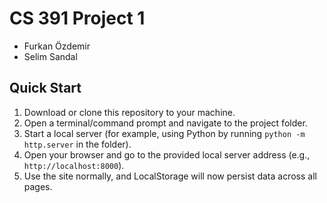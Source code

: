 # CS 391 Project 1

- Furkan Özdemir
- Selim Sandal

## Quick Start
1. Download or clone this repository to your machine.  
2. Open a terminal/command prompt and navigate to the project folder.  
3. Start a local server (for example, using Python by running `python -m http.server` in the folder).  
4. Open your browser and go to the provided local server address (e.g., `http://localhost:8000`).  
5. Use the site normally, and LocalStorage will now persist data across all pages.

